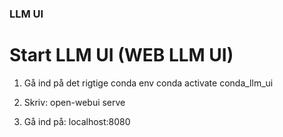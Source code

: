 ### LLM UI

# Start LLM UI (WEB LLM UI)
1) Gå ind på det rigtige conda env
conda activate conda_llm_ui

2) Skriv:
open-webui serve

3) Gå ind på:
localhost:8080

